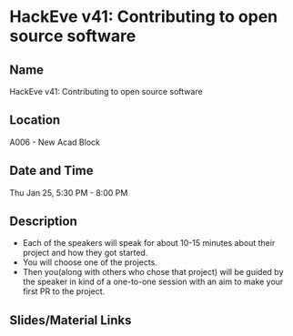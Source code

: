 # HackEve v41: Contributing to open source software

## Name 
HackEve v41: Contributing to open source software
## Location 
A006 - New Acad Block
## Date and Time
Thu Jan 25, 5:30 PM - 8:00 PM
## Description
- Each of the speakers will speak for about 10-15 minutes about their project and how they got started. 
- You will choose one of the projects.
- Then you(along with others who chose that project) will be guided by the speaker in kind of a one-to-one session with an aim to make your first PR to the project.
## Slides/Material Links
